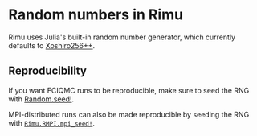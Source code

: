 # Random numbers in Rimu

Rimu uses Julia's built-in random number generator, which currently defaults to
[Xoshiro256++](https://docs.julialang.org/en/v1/stdlib/Random/#Random.Xoshiro).

## Reproducibility

If you want FCIQMC runs to be reproducible, make sure to seed the RNG with
[Random.seed!](https://docs.julialang.org/en/v1/stdlib/Random/#Random.seed!).

MPI-distributed runs can also be made reproducible by seeding the RNG with
[`Rimu.RMPI.mpi_seed!`](@ref).

